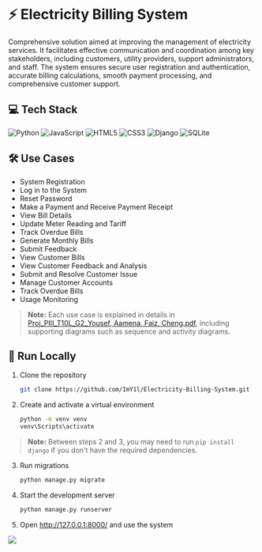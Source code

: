 # ⚡ Electricity Billing System
Comprehensive solution aimed at improving the management of electricity services. It facilitates effective communication and coordination among key stakeholders, including customers, utility providers, support administrators, and staff. The system ensures secure user registration and authentication, accurate billing calculations, smooth payment processing, and comprehensive customer support.

## 💻 Tech Stack
![Python](https://img.shields.io/badge/python-3670A0?style=for-the-badge&logo=python&logoColor=ffdd54) ![JavaScript](https://img.shields.io/badge/javascript-%23323330.svg?style=for-the-badge&logo=javascript&logoColor=%23F7DF1E) ![HTML5](https://img.shields.io/badge/html5-%23E34F26.svg?style=for-the-badge&logo=html5&logoColor=white) ![CSS3](https://img.shields.io/badge/css3-%231572B6.svg?style=for-the-badge&logo=css3&logoColor=white) ![Django](https://img.shields.io/badge/django-%23092E20.svg?style=for-the-badge&logo=django&logoColor=white) ![SQLite](https://img.shields.io/badge/sqlite-%2307405e.svg?style=for-the-badge&logo=sqlite&logoColor=white)

## 🛠️ Use Cases
- System Registration
- Log in to the System
- Reset Password
- Make a Payment and Receive Payment Receipt
- View Bill Details
- Update Meter Reading and Tariff
- Track Overdue Bills
- Generate Monthly Bills
- Submit Feedback
- View Customer Bills
- View Customer Feedback and Analysis
- Submit and Resolve Customer Issue
- Manage Customer Accounts
- Track Overdue Bills
- Usage Monitoring
> **Note:** Each use case is explained in details in [Proj_PIII_T10L_G2_Yousef, Aamena, Faiz, Cheng.pdf](Proj_PIII_T10L_G2_Yousef%2C%20Aamena%2C%20Faiz%2C%20Cheng.pdf), including supporting diagrams such as sequence and activity diagrams.

## 🚀 Run Locally
1. Clone the repository
   ```bash
   git clone https://github.com/ImY1l/Electricity-Billing-System.git
   ```
2. Create and activate a virtual environment
   ```bash
   python -m venv venv
   venv\Scripts\activate
   ```

> **Note:** Between steps 2 and 3, you may need to run `pip install django` if you don't have the required dependencies.

3. Run migrations
   ```bash
   python manage.py migrate
   ```
4. Start the development server
   ```bash
   python manage.py runserver
   ```
5. Open <http://127.0.0.1:8000/> and use the system

[![](https://visitcount.itsvg.in/api?id=imy1l&icon=0&color=0)](https://visitcount.itsvg.in)
